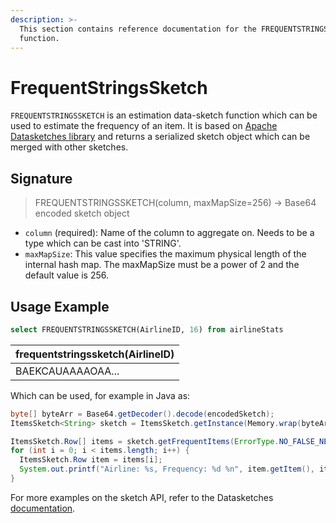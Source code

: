 ```yaml
---
description: >-
  This section contains reference documentation for the FREQUENTSTRINGSSKETCH
  function.
---
```


# FrequentStringsSketch

`FREQUENTSTRINGSSKETCH` is an estimation data-sketch function which can be used to estimate the frequency of an item. It is based on [Apache Datasketches library](https://datasketches.apache.org/docs/Frequency/FrequentItemsOverview.html) and returns a serialized sketch object which can be merged with other sketches.

## Signature

> FREQUENTSTRINGSSKETCH(column, maxMapSize=256) -> Base64 encoded sketch object

* `column` (required): Name of the column to aggregate on. Needs to be a type which can be cast into 'STRING'.
* `maxMapSize`: This value specifies the maximum physical length of the internal hash map. The maxMapSize must be a power of 2 and the default value is 256.

## Usage Example

```sql
select FREQUENTSTRINGSSKETCH(AirlineID, 16) from airlineStats
```

| frequentstringssketch(AirlineID) |
| -------------------------------- |
| BAEKCAUAAAAOAA...                |

Which can be used, for example in Java as:

```java
byte[] byteArr = Base64.getDecoder().decode(encodedSketch);
ItemsSketch<String> sketch = ItemsSketch.getInstance(Memory.wrap(byteArr), new ArrayOfStringsSerDe());

ItemsSketch.Row[] items = sketch.getFrequentItems(ErrorType.NO_FALSE_NEGATIVES);
for (int i = 0; i < items.length; i++) {
  ItemsSketch.Row item = items[i];
  System.out.printf("Airline: %s, Frequency: %d %n", item.getItem(), item.getEstimate());
}
```

For more examples on the sketch API, refer to the Datasketches [documentation](https://datasketches.apache.org/docs/Frequency/FrequentItemsJavaExample.html).
